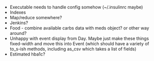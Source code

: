 * Executable needs to handle config somehow (~/.insulinrc maybe)
* Indexes
* Map/reduce somewhere?
* Jenkins?
* Food - combine available carbs data with meds object? or other way around?
* Unhappy with event display from Day. Maybe just make these things fixed-width and move this into Event (which should have a variety of to_s-ish methods, including as_csv which takes a list of fields)
* Estimated hba1c?
